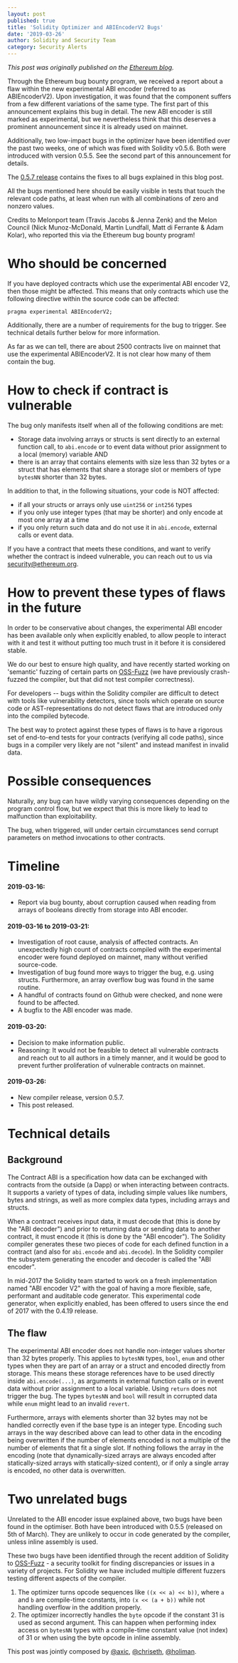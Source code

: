 ```yaml
---
layout: post
published: true
title: 'Solidity Optimizer and ABIEncoderV2 Bugs'
date: '2019-03-26'
author: Solidity and Security Team
category: Security Alerts
---
```


_This post was originally published on the
[Ethereum blog](https://blog.ethereum.org/2019/03/26/solidity-optimizer-and-abiencoderv2-bug/)._

Through the Ethereum bug bounty program, we received a report about a flaw
within the new experimental ABI encoder (referred to as ABIEncoderV2). Upon
investigation, it was found that the component suffers from a few different
variations of the same type. The first part of this announcement explains this
bug in detail. The new ABI encoder is still marked as experimental, but we
nevertheless think that this deserves a prominent announcement since it is
already used on mainnet.

Additionally, two low-impact bugs in the optimizer have been identified over the
past two weeks, one of which was fixed with Solidity v0.5.6. Both were
introduced with version 0.5.5. See the second part of this announcement for
details.

The [0.5.7 release](https://github.com/ethereum/solidity/releases/tag/v0.5.7)
contains the fixes to all bugs explained in this blog post.

All the bugs mentioned here should be easily visible in tests that touch the
relevant code paths, at least when run with all combinations of zero and nonzero
values.

Credits to Melonport team (Travis Jacobs & Jenna Zenk) and the Melon Council
(Nick Munoz-McDonald, Martin Lundfall, Matt di Ferrante & Adam Kolar), who
reported this via the Ethereum bug bounty program!

# Who should be concerned

If you have deployed contracts which use the experimental ABI encoder V2, then
those might be affected. This means that only contracts which use the following
directive within the source code can be affected:

    pragma experimental ABIEncoderV2;

Additionally, there are a number of requirements for the bug to trigger. See
technical details further below for more information.

As far as we can tell, there are about 2500 contracts live on mainnet that use
the experimental ABIEncoderV2. It is not clear how many of them contain the bug.

# How to check if contract is vulnerable

The bug only manifests itself when all of the following conditions are met:

- Storage data involving arrays or structs is sent directly to an external
  function call, to `abi.encode` or to event data without prior assignment to a
  local (memory) variable AND
- there is an array that contains elements with size less than 32 bytes or a
  struct that has elements that share a storage slot or members of type
  `bytesNN` shorter than 32 bytes.

In addition to that, in the following situations, your code is NOT affected:

- if all your structs or arrays only use `uint256` or `int256` types
- if you only use integer types (that may be shorter) and only encode at most
  one array at a time
- if you only return such data and do not use it in `abi.encode`, external calls
  or event data.

If you have a contract that meets these conditions, and want to verify whether
the contract is indeed vulnerable, you can reach out to us via
security@ethereum.org.

# How to prevent these types of flaws in the future

In order to be conservative about changes, the experimental ABI encoder has been
available only when explicitly enabled, to allow people to interact with it and
test it without putting too much trust in it before it is considered stable.

We do our best to ensure high quality, and have recently started working on
'semantic' fuzzing of certain parts on
[OSS-Fuzz](https://github.com/google/oss-fuzz) (we have previously crash-fuzzed
the compiler, but that did not test compiler correctness).

For developers -- bugs within the Solidity compiler are difficult to detect with
tools like vulnerability detectors, since tools which operate on source code or
AST-representations do not detect flaws that are introduced only into the
compiled bytecode.

The best way to protect against these types of flaws is to have a rigorous set
of end-to-end tests for your contracts (verifying all code paths), since bugs in
a compiler very likely are not "silent" and instead manifest in invalid data.

# Possible consequences

Naturally, any bug can have wildly varying consequences depending on the program
control flow, but we expect that this is more likely to lead to malfunction than
exploitability.

The bug, when triggered, will under certain circumstances send corrupt
parameters on method invocations to other contracts.

# Timeline

#### 2019-03-16:

- Report via bug bounty, about corruption caused when reading from arrays of
  booleans directly from storage into ABI encoder.

#### 2019-03-16 to 2019-03-21:

- Investigation of root cause, analysis of affected contracts. An unexpectedly
  high count of contracts compiled with the experimental encoder were found
  deployed on mainnet, many without verified source-code.
- Investigation of bug found more ways to trigger the bug, e.g. using structs.
  Furthermore, an array overflow bug was found in the same routine.
- A handful of contracts found on Github were checked, and none were found to be
  affected.
- A bugfix to the ABI encoder was made.

#### 2019-03-20:

- Decision to make information public.
- Reasoning: It would not be feasible to detect all vulnerable contracts and
  reach out to all authors in a timely manner, and it would be good to prevent
  further proliferation of vulnerable contracts on mainnet.

#### 2019-03-26:

- New compiler release, version 0.5.7.
- This post released.

# Technical details

## Background

The Contract ABI is a specification how data can be exchanged with contracts
from the outside (a Dapp) or when interacting between contracts. It supports a
variety of types of data, including simple values like numbers, bytes and
strings, as well as more complex data types, including arrays and structs.

When a contract receives input data, it must decode that (this is done by the
"ABI decoder") and prior to returning data or sending data to another contract,
it must encode it (this is done by the "ABI encoder"). The Solidity compiler
generates these two pieces of code for each defined function in a contract (and
also for `abi.encode` and `abi.decode`). In the Solidity compiler the subsystem
generating the encoder and decoder is called the "ABI encoder".

In mid-2017 the Solidity team started to work on a fresh implementation named
"ABI encoder V2" with the goal of having a more flexible, safe, performant and
auditable code generator. This experimental code generator, when explicitly
enabled, has been offered to users since the end of 2017 with the 0.4.19
release.

## The flaw

The experimental ABI encoder does not handle non-integer values shorter than 32
bytes properly. This applies to `bytesNN` types, `bool`, `enum` and other types
when they are part of an array or a struct and encoded directly from storage.
This means these storage references have to be used directly inside
`abi.encode(...)`, as arguments in external function calls or in event data
without prior assignment to a local variable. Using `return` does not trigger
the bug. The types `bytesNN` and `bool` will result in corrupted data while
`enum` might lead to an invalid `revert`.

Furthermore, arrays with elements shorter than 32 bytes may not be handled
correctly even if the base type is an integer type. Encoding such arrays in the
way described above can lead to other data in the encoding being overwritten if
the number of elements encoded is not a multiple of the number of elements that
fit a single slot. If nothing follows the array in the encoding (note that
dynamically-sized arrays are always encoded after statically-sized arrays with
statically-sized content), or if only a single array is encoded, no other data
is overwritten.

# Two unrelated bugs

Unrelated to the ABI encoder issue explained above, two bugs have been found in
the optimiser. Both have been introduced with 0.5.5 (released on 5th of March).
They are unlikely to occur in code generated by the compiler, unless inline
assembly is used.

These two bugs have been identified through the recent addition of Solidity to
[OSS-Fuzz](https://github.com/google/oss-fuzz) - a security toolkit for finding
discrepancies or issues in a variety of projects. For Solidity we have included
multiple different fuzzers testing different aspects of the compiler.

1. The optimizer turns opcode sequences like `((x << a) << b))`, where `a` and
   `b` are compile-time constants, into `(x << (a + b))` while not handling
   overflow in the addition properly.
2. The optimizer incorrectly handles the `byte` opcode if the constant 31 is
   used as second argument. This can happen when performing index access on
   `bytesNN` types with a compile-time constant value (not index) of 31 or when
   using the byte opcode in inline assembly.

This post was jointly composed by [@axic](https://github.com/axic),
[@chriseth](https://github.com/chriseth),
[@holiman](https://github.com/holiman).
